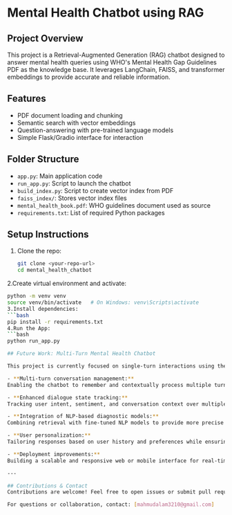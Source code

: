 # Mental Health Chatbot using RAG

## Project Overview
This project is a Retrieval-Augmented Generation (RAG) chatbot designed to answer mental health queries using WHO's Mental Health Gap Guidelines PDF as the knowledge base. It leverages LangChain, FAISS, and transformer embeddings to provide accurate and reliable information.

## Features
- PDF document loading and chunking
- Semantic search with vector embeddings
- Question-answering with pre-trained language models
- Simple Flask/Gradio interface for interaction

## Folder Structure
- `app.py`: Main application code
- `run_app.py`: Script to launch the chatbot
- `build_index.py`: Script to create vector index from PDF
- `faiss_index/`: Stores vector index files
- `mental_health_book.pdf`: WHO guidelines document used as source
- `requirements.txt`: List of required Python packages

## Setup Instructions
1. Clone the repo:
   ```bash
   git clone <your-repo-url>
   cd mental_health_chatbot
2.Create virtual environment and activate:
   ```bash
   python -m venv venv
   source venv/bin/activate   # On Windows: venv\Scripts\activate
3.Install dependencies:
   ```bash
   pip install -r requirements.txt
4.Run the App:
   ```bash
   python run_app.py

## Future Work: Multi-Turn Mental Health Chatbot

This project is currently focused on single-turn interactions using the RAG model. Future improvements include:

- **Multi-turn conversation management:**  
  Enabling the chatbot to remember and contextually process multiple turns in a conversation for more natural and effective interactions.

- **Enhanced dialogue state tracking:**  
  Tracking user intent, sentiment, and conversation context over multiple exchanges.

- **Integration of NLP-based diagnostic models:**  
  Combining retrieval with fine-tuned NLP models to provide more precise mental health diagnosis and recommendations.

- **User personalization:**  
  Tailoring responses based on user history and preferences while ensuring privacy and data security.

- **Deployment improvements:**  
  Building a scalable and responsive web or mobile interface for real-time usage.

---

## Contributions & Contact
Contributions are welcome! Feel free to open issues or submit pull requests.

For questions or collaboration, contact: [mahmudalam3210@gmail.com]

